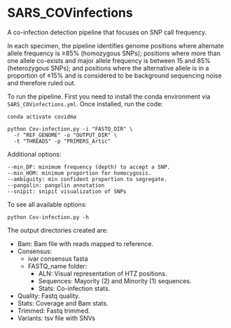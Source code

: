 # SARS_COVinfections

A co-infection detection pipeline that focuses on SNP call frequency. 

In each specimen, the pipeline identifies genome positions where alternate allele frequency is ≥85% (homozygous SNPs); positions where more than one allele co-exists and major allele frequency is between 15 and 85% (heterozygous SNPs); and positions where the alternative allele is in a proportion of ≤15% and is considered to be background sequencing noise and therefore ruled out.

To run the pipeline. First you need to install the conda environment via `SARS_COVinfections.yml`. Once installed, run the code:

```{bash, eval=FALSE}
conda activate covidma

python Cov-infection.py -i "FASTQ_DIR" \
  -r "REF_GENOME" -o "OUTPUT_DIR" \
  -t "THREADS" -p "PRIMERS_Artic"
```

Additional options:

```
--min_DP: minimum frequency (depth) to accept a SNP.
--min_HOM: minimum proportion for homocygosis.
--ambiguity: min confident proportion to segregate.
--pangolin: pangolin annotation
--snipit: snipit visualization of SNPs
```
To see all available options:

```
python Cov-infection.py -h
```

The output directories created are:

* Bam: Bam file with reads mapped to reference.
* Consensus: 
  * ivar consensus fasta
  * FASTQ_name folder: 
    * ALN: Visual representation of HTZ positions.
    * Sequences: Mayority (2) and Minority (1) sequences.
    * Stats: Co-infection stats.
* Quality: Fastq quality.
* Stats: Coverage and Bam stats.
* Trimmed: Fastq trimmed.
* Variants: tsv file with SNVs
